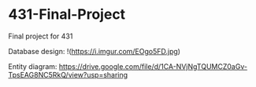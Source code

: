 # 431-Final-Project
Final project for 431

Database design:
!(https://i.imgur.com/EOgo5FD.jpg)

Entity diagram:
https://drive.google.com/file/d/1CA-NVjNgTQUMCZ0aGv-TpsEAG8NC5RkQ/view?usp=sharing
